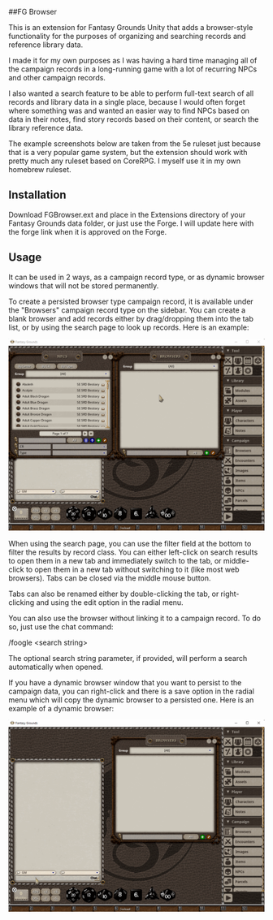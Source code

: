 ##FG Browser

This is an extension for Fantasy Grounds Unity that adds a browser-style functionality for the purposes of organizing 
and searching records and reference library data. 

I made it for my own purposes as I was having a hard time managing all of the campaign records in a long-running game 
with a lot of recurring NPCs and other campaign records. 

I also wanted a search feature to be able to perform full-text search of all records and library data in a single place, 
because I would often forget where something was and wanted an easier way to find NPCs based on data in their notes, 
find story records based on their content, or search the library reference data.

The example screenshots below are taken from the 5e ruleset just because that is a very popular game system, 
but the extension should work with pretty much any ruleset based on CoreRPG. I myself use it in my own homebrew ruleset.

## Installation 
Download FGBrowser.ext and place in the Extensions directory of your Fantasy Grounds data folder, or just use the Forge.
I will update here with the forge link when it is approved on the Forge.

## Usage

It can be used in 2 ways, as a campaign record type, or as dynamic browser windows that will not be stored permanently.

To create a persisted browser type campaign record, it is available under the "Browsers" campaign record type on the sidebar. 
You can create a blank browser and add records either by drag/dropping them into the tab list, or by using the search page 
to look up records. Here is an example:

![](doc/5e_manual_example.gif)

When using the search page, you can use the filter field at the bottom to filter the results by record class. You can either 
left-click on search results to open them in a new tab and immediately switch to the tab, or middle-click to open them in 
a new tab without switching to it (like most web browsers). Tabs can be closed via the middle mouse button.

Tabs can also be renamed either by double-clicking the tab, or right-clicking and using the edit option in the radial menu.

You can also use the browser without linking it to a campaign record. To do so, just use the chat command:

/foogle &lt;search string&gt;

The optional search string parameter, if provided, will perform a search automatically when opened.

If you have a dynamic browser window that you want to persist to the campaign data, you can right-click and there is a 
save option in the radial menu which will copy the dynamic browser to a persisted one. Here is an example of a dynamic 
browser:

![](doc/5e_usage_example.gif)
